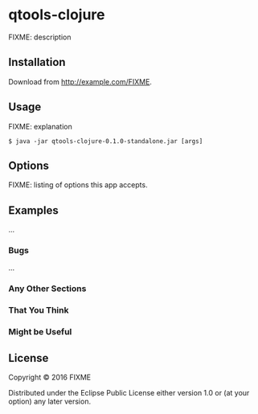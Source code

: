 # qtools-clojure

FIXME: description

## Installation

Download from http://example.com/FIXME.

## Usage

FIXME: explanation

    $ java -jar qtools-clojure-0.1.0-standalone.jar [args]

## Options

FIXME: listing of options this app accepts.

## Examples

...

### Bugs

...

### Any Other Sections
### That You Think
### Might be Useful

## License

Copyright © 2016 FIXME

Distributed under the Eclipse Public License either version 1.0 or (at
your option) any later version.
